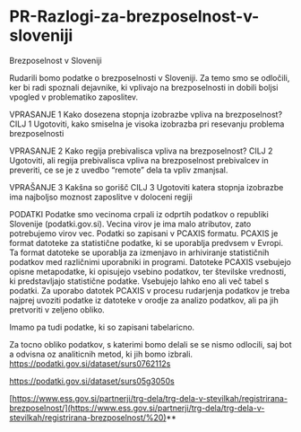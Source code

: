 # PR-Razlogi-za-brezposelnost-v-sloveniji

Brezposelnost v Sloveniji 

Rudarili bomo podatke o brezposelnosti v Sloveniji. Za temo smo se odločili, ker bi radi spoznali dejavnike, ki vplivajo na brezposelnosti in dobili boljsi vpogled v problematiko zaposlitev.

VPRASANJE 1
Kako dosezena stopnja izobrazbe vpliva na brezposelnost? 
CILJ 1
Ugotoviti, kako smiselna je visoka izobrazba pri resevanju problema brezposelnosti

VPRASANJE 2
Kako regija prebivalisca vpliva na brezposelnost?
CILJ 2
Ugotoviti, ali regija prebivalisca vpliva na brezposelnost prebivalcev in preveriti, ce se je z uvedbo “remote” dela  ta vpliv zmanjsal.

VPRAŠANJE 3
Kakšna so gorišč
CILJ 3
Ugotoviti katera stopnja izobrazbe ima najboljso moznost zaposlitve v doloceni regiji




PODATKI
Podatke smo vecinoma crpali iz odprtih podatkov o republiki Slovenije (podatki.gov.si).
Vecina virov je ima malo atributov, zato potrebujemo virov vec.
Podatki so zapisani v PCAXIS formatu. PCAXIS je format datoteke za statistične podatke, ki se uporablja predvsem v Evropi. Ta format datoteke se uporablja za izmenjavo in arhiviranje statističnih podatkov med različnimi uporabniki in programi. Datoteke PCAXIS vsebujejo opisne metapodatke, ki opisujejo vsebino podatkov, ter številske vrednosti, ki predstavljajo statistične podatke. Vsebujejo lahko eno ali več tabel s podatki. Za uporabo datotek PCAXIS v procesu rudarjenja podatkov je treba najprej uvoziti podatke iz datoteke v orodje za analizo podatkov, ali pa jih pretvoriti v zeljeno obliko.

Imamo pa tudi podatke, ki so zapisani tabelaricno.

Za tocno obliko podatkov, s katerimi bomo delali se se nismo odlocili, saj bot a odvisna oz analiticnih metod, ki jih bomo izbrali.
<https://podatki.gov.si/dataset/surs0762112s>

<https://podatki.gov.si/dataset/surs05g3050s>

[https://www.ess.gov.si/partnerji/trg-dela/trg-dela-v-stevilkah/registrirana-brezposelnost/](https://www.ess.gov.si/partnerji/trg-dela/trg-dela-v-stevilkah/registrirana-brezposelnost/%20)** 
